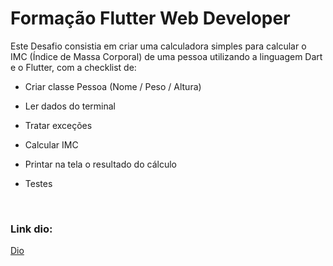 # Formação Flutter Web Developer

Este Desafio consistia em criar uma calculadora simples para calcular o IMC (Índice de Massa Corporal) de uma pessoa utilizando a linguagem Dart e o Flutter, com a checklist de:

- Criar classe Pessoa (Nome / Peso / Altura)​

- Ler dados do terminal​

- Tratar exceções​

- Calcular IMC ​

- Printar na tela o resultado do cálculo​

- Testes​

<br>

### Link dio:
[Dio](https://web.dio.me/home)